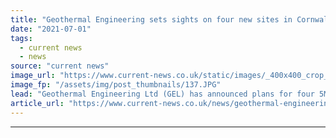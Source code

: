 ```yaml
---
title: "Geothermal Engineering sets sights on four new sites in Cornwall"
date: "2021-07-01"
tags: 
  - current news
  - news
source: "current news"
image_url: "https://www.current-news.co.uk/static/images/_400x400_crop_center-center/Steaming-lagoon-United-Downs-credit-Geothermal-Engineering.JPG"
image_fp: "/assets/img/post_thumbnails/137.JPG"
lead: "​Geothermal Engineering Ltd (GEL) has announced plans for four 5MWe geothermal power plants in Cornwall."
article_url: "https://www.current-news.co.uk/news/geothermal-engineering-sets-sights-on-four-new-sites-in-cornwall?utm_source=rss-feeds&utm_medium=rss&utm_campaign=rss"
---
```


---

